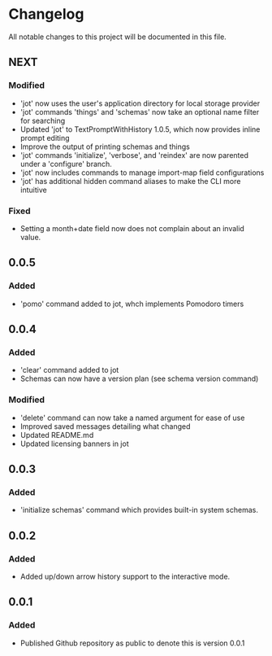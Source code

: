 # Changelog

All notable changes to this project will be documented in this file.

## NEXT

### Modified

- 'jot' now uses the user's application directory for local storage provider
- 'jot' commands 'things' and 'schemas' now take an optional name filter for searching
- Updated 'jot' to TextPromptWithHistory 1.0.5, which now provides inline prompt editing
- Improve the output of printing schemas and things
- 'jot' commands 'initialize', 'verbose', and 'reindex' are now parented under a 'configure' branch.
- 'jot' now includes commands to manage import-map field configurations
- 'jot' has additional hidden command aliases to make the CLI more intuitive

### Fixed

- Setting a month+date field now does not complain about an invalid value.

## 0.0.5

### Added

- 'pomo' command added to jot, whch implements Pomodoro timers

## 0.0.4

### Added

- 'clear' command added to jot
- Schemas can now have a version plan (see schema version command)

### Modified

- 'delete' command can now take a named argument for ease of use
- Improved saved messages detailing what changed
- Updated README.md
- Updated licensing banners in jot

## 0.0.3

### Added

- 'initialize schemas' command which provides built-in system schemas.

## 0.0.2

### Added

- Added up/down arrow history support to the interactive mode.

## 0.0.1

### Added

- Published Github repository as public to denote this is version 0.0.1